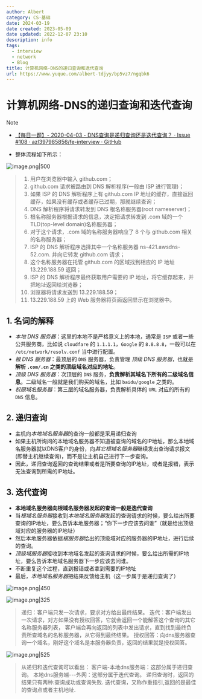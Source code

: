 ```yaml
---
author: Albert
category: CS-基础
date: 2024-03-19
date created: 2023-05-09
date updated: 2022-12-07 23:10
description: info
tags:
  - interview
  - network
  - Blog
title: 计算机网络-DNS的递归查询和迭代查询
url: https://www.yuque.com/albert-tdjyy/bp5vz7/ngqbk6
---
```


# 计算机网络-DNS的递归查询和迭代查询

> [!note]
> - [【每日一题】- 2020-04-03 - DNS查询是递归查询还是迭代查询？ · Issue #108 · azl397985856/fe-interview · GitHub](https://github.com/azl397985856/fe-interview/issues/108)

- 整体流程如下所示：

![image.png|500](https://img-20221128.oss-cn-shanghai.aliyuncs.com/img-2023-05/20240319220215.png)

> 1. 用户在浏览器中输入 github.com；
> 2. github.com 请求被路由到 DNS 解析程序(一般由 ISP 进行管理)；
> 3. 如果 ISP 的 DNS 解析程序上有 github.com IP 地址的缓存，直接返回缓存，如果没有缓存或者缓存已过期，那就继续查询；
> 4. DNS 解析程序将请求转发到 DNS 根名称服务器(root nameserver)；
> 5. 根名称服务器根据请求的信息，决定把请求转发到 .com 域的一个 TLD(top-level domain)名称服务器；
> 6. 对于这个请求，.com 域的名称服务器响应了 8 个与 github.com 相关的名称服务器；
> 7. ISP 的 DNS 解析程序选择其中一个名称服务器 ns-421.awsdns-52.com. 并向它转发 github.com 请求；
> 8. 这个名称服务器在托管 github.com 的区域找到相应的 IP 地址 13.229.188.59 返回；
> 9. ISP 的 DNS 解析程序最终获取用户需要的 IP 地址，将它缓存起来，并把地址返回给浏览器；
> 10. 浏览器将请求发送到 13.229.188.59；
> 11. 13.229.188.59 上的 Web 服务器将页面返回显示在浏览器中。

## 1. 名词的解释

- *本地 DNS 服务器*：这里的本地不是严格意义上的本地，通常是 `ISP` 或者一些公共服务商，比如说 `cloudfare` 的 `1.1.1.1`，`Google` 的 `8.8.8.8`，一般可以在 `/etc/network/resolv.conf` 当中进行配置。
- *根 DNS 服务器*：最顶层的 `DNS` 服务器，负责管理 *顶级 DNS 服务器*，也就是**解析 `.com/.cn` 之类的顶级域名对应的地址**。
- *顶级 DNS 服务器*：次顶层的 `DNS` 服务，**负责解析其域名下所有的二级域名信息**。二级域名一般就是我们购买的域名，比如 `baidu/google` 之类的。
- *权限域名服务器*：第三层的域名服务器，负责解析具体的 `URL` 对应的所有的 `DNS` 信息。

## 2. 递归查询

- 主机向*本地域名服务器*的查询一般都是采用递归查询
- 如果主机所询问的本地域名服务器不知道被查询的域名的IP地址，那么本地域名服务器就以DNS客户的身份，向*其它根域名服务器*继续发出查询请求报文(即替主机继续查询)，而不是让主机自己进行下一步查询。
- 因此，递归查询返回的查询结果或者是所要查询的IP地址，或者是报错，表示无法查询到所需的IP地址。 

## 3. 迭代查询

- **本地域名服务器向根域名服务器发起的查询一般是迭代查询**
- 当*根域名服务器*接收到*本地域名服务器*发起的查询请求的时候，要么给出所要查询的IP地址，要么告诉本地服务器；“你下一步应该去问谁”（就是给出顶级域对应的服务器的IP地址）
- 然后本地服务器依据*根服务器*给出的顶级域对应的服务器的IP地址，进行后续的查询。
- *顶级域服务器*接收到本地域名发起的查询请求的时候，要么给出所需的IP地址，要么告诉本地域名服务器下一步应该去问谁。
- 不断重复这个过程，直到报错或者拿到需要的IP地址
- 最后，*本地域名服务器*把结果反馈给主机（这一步属于是递归查询了）

![image.png|450](http://img-blog-01.oss-cn-shanghai.aliyuncs.com/img/2022-11-27-193708.png)

![image.png|325](http://img-blog-01.oss-cn-shanghai.aliyuncs.com/img/2022-11-27-193709.png)

> 递归：客户端只发一次请求，要求对方给出最终结果。
> 迭代：客户端发出一次请求，对方如果没有授权回答，它就会返回一个能解答这个查询的其它名称服务器列表，
> 客户端会再向返回的列表中发出请求，直到找到最终负责所查域名的名称服务器，从它得到最终结果。
> 授权回答：向dns服务器查询一个域名，刚好这个域名是本服务器负责，返回的结果就是授权回答。

![image.png|525](https://img-20221128.oss-cn-shanghai.aliyuncs.com/img-2023-05/20240319220456.png)

> 从递归和迭代查询可以看出：
> 客户端-本地dns服务端：这部分属于递归查询。
> 本地dns服务端---外网：这部分属于迭代查询。
> 递归查询时，返回的结果只有两种:查询成功或查询失败.
> 迭代查询，又称作重指引,返回的是最佳的查询点或者主机地址.
